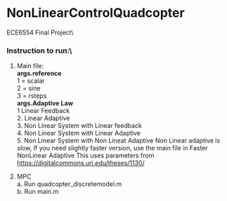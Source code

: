 # NonLinearControlQuadcopter
ECE6554 Final Project\

### Instruction to run:\
1. Main file: 
\
    **args.reference**
    \
                   1 = scalar 
                   \
                   2 = sine 
                   \
                   3 = rsteps 
                   \
    **args.Adaptive Law**
    \
                       1 Linear Feedback
                       \
                       2. Linear Adaptive
                       \
                       3. Non Linear System with Linear feedback
                       \
                       4. Non Linear System with Linear Adaptive 
                       \
                       5. Non Linear System with Non Lineat Adaptive 
                          Non Linear adaptive is slow, If you need slightly faster version, use the main file in Faster NonLinear Adaptive
                          This uses parameters from https://digitalcommons.uri.edu/theses/1130/
                          
                          
                          
 2. MPC
 \
    a. Run quadcopter_discretemodel.m 
    \
    b. Run main.m 
    



                       
        

